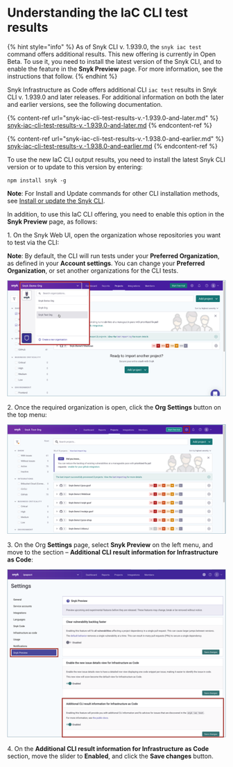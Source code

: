 # Understanding the IaC CLI test results

{% hint style="info" %}
As of Snyk CLI v. 1.939.0, the `snyk iac test` command offers additional results. This new offering is currently in Open Beta. To use it, you need to install the latest version of the Snyk CLI, and to enable the feature in the **Snyk Preview** page. For more information, see the instructions that follow.
{% endhint %}

Snyk Infrastructure as Code offers additional CLI `iac test` results in Snyk CLI v. 1.939.0 and later releases. For additional information on both the later and earlier versions, see the following documentation.

{% content-ref url="snyk-iac-cli-test-results-v.-1.939.0-and-later.md" %}
[snyk-iac-cli-test-results-v.-1.939.0-and-later.md](snyk-iac-cli-test-results-v.-1.939.0-and-later.md)
{% endcontent-ref %}

{% content-ref url="snyk-iac-cli-test-results-v.-1.938.0-and-earlier.md" %}
[snyk-iac-cli-test-results-v.-1.938.0-and-earlier.md](snyk-iac-cli-test-results-v.-1.938.0-and-earlier.md)
{% endcontent-ref %}

To use the new IaC CLI output results, you need to install the latest Snyk CLI version or to update to this version by entering:

```
npm install snyk -g 
```

**Note**: For Install and Update commands for other CLI installation methods, see [Install or update the Snyk CLI](../../../../snyk-cli/install-the-snyk-cli.md).

In addition, to use this IaC CLI offering, you need to enable this option in the **Snyk Preview** page, as follows:

1\. On the Snyk Web UI, open the organization whose repositories you want to test via the CLI:

**Note**: By default, the CLI will run tests under your **Preferred Organization**, as defined in your **Account settings**. You can change your **Preferred Organization**, or set another organizations for the CLI tests.

![](<../../../../.gitbook/assets/Selecting Organization (1) (1).png>)

2\. Once the required organization is open, click the **Org Settings** button on the top menu:

![](<../../../../.gitbook/assets/Org Settings button (1) (1).png>)

3\. On the Org **Settings** page, select **Snyk Preview** on the left menu, and move to the section – **Additional CLI result information for Infrastructure as Code**:

![](<../../../../.gitbook/assets/IaC - CLI - New results - Enabling in Snyk Preview - Section.png>)

4\. On the **Additional CLI result information for Infrastructure as Code** section, move the slider to **Enabled**, and click the **Save changes** button.
